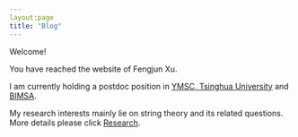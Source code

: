 ```yaml
---
layout:page
title: "Blog"
---
```

   Welcome!

   You have reached the website of Fengjun Xu. 

   I am currently holding a postdoc position in [YMSC, Tsinghua University](https://ymsc.tsinghua.edu.cn/cn) and [BIMSA](http://www.bimsa.cn).

   My research interests mainly lie on string theory and its related questions. More details please click [Research](https://fengjunjohnxu.github.io/research/). 
